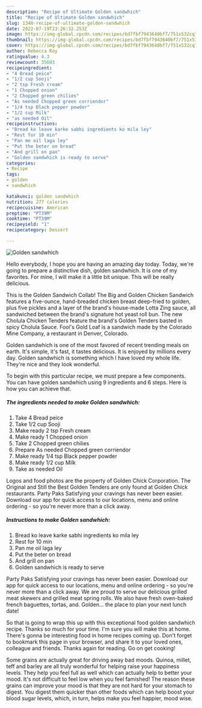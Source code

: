 ```yaml
---
description: "Recipe of Ultimate Golden sandwhich"
title: "Recipe of Ultimate Golden sandwhich"
slug: 1348-recipe-of-ultimate-golden-sandwhich
date: 2022-07-19T23:26:32.253Z
image: https://img-global.cpcdn.com/recipes/bd7fbf7943640bf7/751x532cq70/golden-sandwhich-recipe-main-photo.jpg
thumbnail: https://img-global.cpcdn.com/recipes/bd7fbf7943640bf7/751x532cq70/golden-sandwhich-recipe-main-photo.jpg
cover: https://img-global.cpcdn.com/recipes/bd7fbf7943640bf7/751x532cq70/golden-sandwhich-recipe-main-photo.jpg
author: Rebecca Roy
ratingvalue: 4.3
reviewcount: 35693
recipeingredient:
- "4 Bread peice"
- "1/2 cup Sooji"
- "2 tsp Fresh cream"
- "1 Chopped onion"
- "2 Chopped green chilies"
- "As needed Chopped green corriendor"
- "1/4 tsp Black pepper powder"
- "1/2 cup Milk"
- "as needed Oil"
recipeinstructions:
- "Bread ko leave karke sabhi ingredients ko mila ley"
- "Rest for 10 min"
- "Pan me oil laga ley"
- "Put the beter on bread"
- "And grill on pan"
- "Golden sandwhich is ready to serve"
categories:
- Recipe
tags:
- golden
- sandwhich

katakunci: golden sandwhich 
nutrition: 277 calories
recipecuisine: American
preptime: "PT39M"
cooktime: "PT39M"
recipeyield: "1"
recipecategory: Dessert

---
```



![Golden sandwhich](https://img-global.cpcdn.com/recipes/bd7fbf7943640bf7/751x532cq70/golden-sandwhich-recipe-main-photo.jpg)

Hello everybody, I hope you are having an amazing day today. Today, we're going to prepare a distinctive dish, golden sandwhich. It is one of my favorites. For mine, I will make it a little bit unique. This will be really delicious.

This is the Golden Sandwich Collab! The Big and Golden Chicken Sandwich features a five-ounce, hand-breaded chicken breast deep-fried to golden, plus five pickles and a layer of the brand&#39;s house-made Lotta Zing sauce, all sandwiched between the brand&#39;s signature hot yeast roll bun. The new Cholula Chicken Tenders feature the brand&#39;s Golden Tenders basted in spicy Cholula Sauce. Fool&#39;s Gold Loaf is a sandwich made by the Colorado Mine Company, a restaurant in Denver, Colorado.

Golden sandwhich is one of the most favored of recent trending meals on earth. It's simple, it's fast, it tastes delicious. It is enjoyed by millions every day. Golden sandwhich is something which I have loved my whole life. They're nice and they look wonderful.


To begin with this particular recipe, we must prepare a few components. You can have golden sandwhich using 9 ingredients and 6 steps. Here is how you can achieve that.

<!--inarticleads1-->

##### The ingredients needed to make Golden sandwhich:

1. Take 4 Bread peice
1. Take 1/2 cup Sooji
1. Make ready 2 tsp Fresh cream
1. Make ready 1 Chopped onion
1. Take 2 Chopped green chilies
1. Prepare As needed Chopped green corriendor
1. Make ready 1/4 tsp Black pepper powder
1. Make ready 1/2 cup Milk
1. Take as needed Oil


Logos and food photos are the property of Golden Chick Corporation. The Original and Still the Best Golden Tenders are only found at Golden Chick restaurants. Party Paks Satisfying your cravings has never been easier. Download our app for quick access to our locations, menu and online ordering - so you&#39;re never more than a click away. 

<!--inarticleads2-->

##### Instructions to make Golden sandwhich:

1. Bread ko leave karke sabhi ingredients ko mila ley
1. Rest for 10 min
1. Pan me oil laga ley
1. Put the beter on bread
1. And grill on pan
1. Golden sandwhich is ready to serve


Party Paks Satisfying your cravings has never been easier. Download our app for quick access to our locations, menu and online ordering - so you&#39;re never more than a click away. We are proud to serve our delicious grilled meat skewers and grilled meat spring rolls. We also have fresh oven-baked french baguettes, tortas, and. Golden… the place to plan your next lunch date! 

So that is going to wrap this up with this exceptional food golden sandwhich recipe. Thanks so much for your time. I'm sure you will make this at home. There's gonna be interesting food in home recipes coming up. Don't forget to bookmark this page in your browser, and share it to your loved ones, colleague and friends. Thanks again for reading. Go on get cooking!

Some grains are actually great for driving away bad moods. Quinoa, millet, teff and barley are all truly wonderful for helping raise your happiness levels. They help you feel full as well which can actually help to better your mood. It's not difficult to feel low when you feel famished! The reason these grains can improve your mood is that they are not hard for your stomach to digest. You digest them quicker than other foods which can help boost your blood sugar levels, which, in turn, helps make you feel happier, mood wise.
